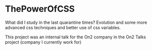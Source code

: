 # ThePowerOfCSS
What did I study in the last quarantine times?
Evolution and some more advanced css techniques and better use of css variables.

This project was an internal talk for the On2 company in the On2 Talks project (company I currently work for)
